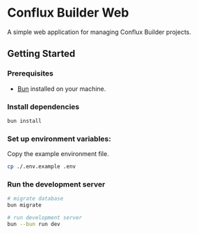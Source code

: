 # Conflux Builder Web

A simple web application for managing Conflux Builder projects.

## Getting Started

### Prerequisites

- [Bun](https://bun.sh/) installed on your machine.

### Install dependencies

```bash
bun install
```

### Set up environment variables:

Copy the example environment file.

```bash
cp ./.env.example .env
```


### Run the development server

```bash
# migrate database
bun migrate

# run development server
bun --bun run dev
```
